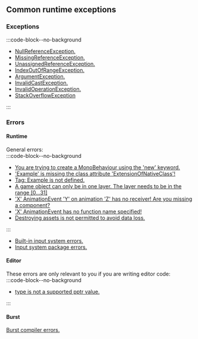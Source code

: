 ## Common runtime exceptions

### Exceptions

:::code-block--no-background
- [NullReferenceException.](Runtime%20Exceptions/NullReferenceException.md)
- [MissingReferenceException.](Runtime%20Exceptions/MissingReferenceException.md)
- [UnassignedReferenceException.](Runtime%20Exceptions/UnassignedReferenceException.md)
- [IndexOutOfRangeException.](Runtime%20Exceptions/IndexOutOfRangeException.md)
- [ArgumentException.](Runtime%20Exceptions/ArgumentException.md)
- [InvalidCastException.](Runtime%20Exceptions/InvalidCastException.md)
- [InvalidOperationException.](Runtime%20Exceptions/InvalidOperationException.md)
- [StackOverflowException](Runtime%20Exceptions/StackOverflowException.md)

:::

### Errors
#### Runtime
General errors:  
:::code-block--no-background
- [You are trying to create a MonoBehaviour using the 'new' keyword.](Runtime%20Errors/MonoBehaviourNew.md)
- ['Example' is missing the class attribute 'ExtensionOfNativeClass'!](../Scripts/Loading/Script%20Name.md)
- [Tag: Example is not defined.](Runtime%20Errors/Undefined%20Tag.md)
- [A game object can only be in one layer. The layer needs to be in the range [0...31]](Runtime%20Errors/Undefined%20Layer.md)
- ['X' AnimationEvent 'Y' on animation 'Z' has no receiver! Are you missing a component?](../../Animation/Animation%20Event/Receivers.md)
- ['X' AnimationEvent has no function name specified!](../../Animation/Animation%20Event/Functions.md)
- [Destroying assets is not permitted to avoid data loss.](Runtime%20Errors/Destroying%20Assets.md)

:::  
- [Built-in input system errors.](../Input/Built-In%20Input.md)  
- [Input system package errors.](../Input/Input%20System/Errors.md)
 
#### Editor
These errors are only relevant to you if you are writing editor code:  
:::code-block--no-background
- [type is not a supported pptr value.](Runtime%20Errors/ObjectReferenceValue%20Error.md)

:::

#### Burst
[Burst compiler errors.](../Jobs%20And%20Burst/Burst%20Errors.md)